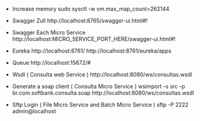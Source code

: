 * Increase memory
sudo sysctl -w vm.max_map_count=262144

* Swagger Zull
http://localhost:8765/swagger-ui.html#!

* Swagger Each Micro Service
http://localhost:MICRO_SERVICE_PORT_HERE/swagger-ui.html#!

* Eureka
http://localhost:8761/
http://localhost:8761/eureka/apps

* Queue
http://localhost:15672/#

* Wsdl ( Consulta web Service )
http://localhost:8080/ws/consultas.wsdl

* Generate a soap client ( Consulta Micro Service )
wsimport -s src -p br.com.softbank.consulta.soap http://localhost:8080/ws/consultas.wsdl

* Sftp Login ( File Micro Service and Batch Micro Service )
sftp -P 2222 admin@localhost


